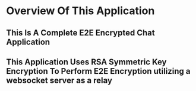 # Overview Of This Application
## This Is A Complete E2E Encrypted Chat Application 
## This Application Uses RSA Symmetric Key Encryption To Perform E2E Encryption utilizing a websocket server as a relay
 
